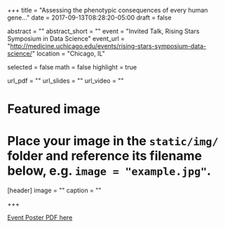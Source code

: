 +++
title = "Assessing the phenotypic consequences of every human gene..."
date = 2017-09-13T08:28:20-05:00
draft = false

abstract = ""
abstract_short = ""
event = "Invited Talk, Rising Stars Symposium in Data Science"
event_url = "http://medicine.uchicago.edu/events/rising-stars-symposium-data-science/"
location = "Chicago, IL"

selected = false
math = false
highlight = true

url_pdf = ""
url_slides = ""
url_video = ""

# Featured image
# Place your image in the `static/img/` folder and reference its filename below, e.g. `image = "example.jpg"`.
[header]
image = ""
caption = ""

+++

[Event Poster PDF here](https://medicine.uchicago.edu/files/2017/08/Rising_Stars_Poster_FINAL.pdf)
